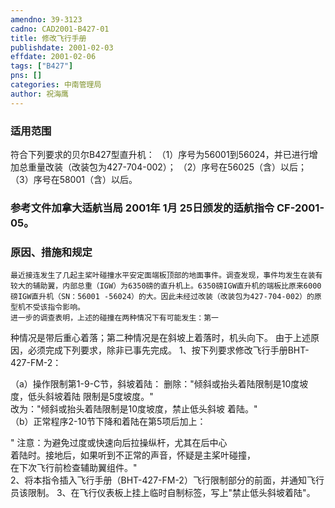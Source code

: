 ```yaml
---
amendno: 39-3123  
cadno: CAD2001-B427-01  
title: 修改飞行手册  
publishdate: 2001-02-03  
effdate: 2001-02-06  
tags: ["B427"]  
pns: []  
categories: 中南管理局  
author: 祝海鹰  
---
```

  
### 适用范围  
符合下列要求的贝尔B427型直升机：
（1）序号为56001到56024，并已进行增加总重量改装（改装包为427-704-002）；
（2）序号在56025（含）以后；
（3）序号在58001（含）以后。  
  
<!--more-->  
### 参考文件加拿大适航当局 2001年 1月 25日颁发的适航指令 CF-2001-05。  
  
### 原因、措施和规定  
    最近接连发生了几起主桨叶碰撞水平安定面端板顶部的地面事件。调查发现，事件均发生在装有较大的辅助翼，内部总重（IGW）为6350磅的直升机上。6350磅IGW直升机的端板比原来6000磅IGW直升机（SN：56001 -56024）的大。因此未经过改装（改装包为427-704-002）的原型机不受该指令影响。  
    进一步的调查表明，上述的碰撞在两种情况下有可能发生：第一  
种情况是带后重心着落；第二种情况是在斜坡上着落时，机头向下。     由于上述原因，必须完成下列要求，除非已事先完成。 1、按下列要求修改飞行手册BHT-427-FM-2：  
  
（a）操作限制第1-9-C节，斜坡着陆： 删除："倾斜或抬头着陆限制是10度坡度，低头斜坡着陆 限制是5度坡度。"  
改为："倾斜或抬头着陆限制是10度坡度，禁止低头斜坡 着陆。"  
     （b）正常程序2-10节下降和着陆在第5项后加上：  
  
" 注意：为避免过度或快速向后拉操纵杆，尤其在后中心  
着陆时。接地后，如果听到不正常的声音，怀疑是主桨叶碰撞，  
 在下次飞行前检查辅助翼组件。"  
    2、将本指令插入飞行手册（BHT-427-FM-2）飞行限制部分的前面，并通知飞行员该限制。     3、在飞行仪表板上挂上临时自制标签，写上"禁止低头斜坡着陆"。  
